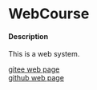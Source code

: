 # WebCourse

#### Description
This is a web system.

[gitee web page](https://lonelyinnovator.gitee.io/web-course/#/)<br/>
[github web page](https://lonelyinnovator.github.io/web-course/#/)